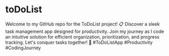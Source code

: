 # toDoList
Welcome to my GitHub repo for the ToDoList project! 📋 Discover a sleek task management app designed for productivity. Join my journey as I code an intuitive solution for efficient organization, prioritization, and progress tracking. Let's conquer tasks together! 🚀 #ToDoListApp #Productivity #CodingJourney

